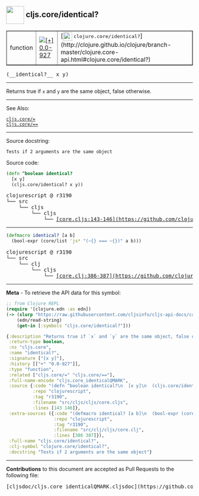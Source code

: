 ## <img width="48px" valign="middle" src="http://i.imgur.com/Hi20huC.png"> cljs.core/identical?

 <table border="1">
<tr>

<td>function</td>
<td><a href="https://github.com/cljsinfo/cljs-api-docs/tree/0.0-927"><img valign="middle" alt="[+] 0.0-927" src="https://img.shields.io/badge/+-0.0--927-lightgrey.svg"></a> </td>
<td>
[<img height="24px" valign="middle" src="http://i.imgur.com/1GjPKvB.png"> <samp>clojure.core/identical?</samp>](http://clojure.github.io/clojure/branch-master/clojure.core-api.html#clojure.core/identical?)
</td>
</tr>
</table>

 <samp>
(__identical?__ x y)<br>
</samp>

---

Returns true if `x` and `y` are the same object, false otherwise.

---


See Also:

[`cljs.core/=`](cljs.core_EQ.md)<br>
[`cljs.core/==`](cljs.core_EQEQ.md)<br>

---

Source docstring:

```
Tests if 2 arguments are the same object
```

Source code:

```clj
(defn ^boolean identical?
  [x y]
  (cljs.core/identical? x y))
```

 <pre>
clojurescript @ r3190
└── src
    └── cljs
        └── cljs
            └── <ins>[core.cljs:143-146](https://github.com/clojure/clojurescript/blob/r3190/src/cljs/cljs/core.cljs#L143-L146)</ins>
</pre>


---

```clj
(defmacro identical? [a b]
  (bool-expr (core/list 'js* "(~{} === ~{})" a b)))
```

 <pre>
clojurescript @ r3190
└── src
    └── clj
        └── cljs
            └── <ins>[core.clj:386-387](https://github.com/clojure/clojurescript/blob/r3190/src/clj/cljs/core.clj#L386-L387)</ins>
</pre>

---

__Meta__ - To retrieve the API data for this symbol:

```clj
;; from Clojure REPL
(require '[clojure.edn :as edn])
(-> (slurp "https://raw.githubusercontent.com/cljsinfo/cljs-api-docs/catalog/cljs-api.edn")
    (edn/read-string)
    (get-in [:symbols "cljs.core/identical?"]))
```

```clj
{:description "Returns true if `x` and `y` are the same object, false otherwise.",
 :return-type boolean,
 :ns "cljs.core",
 :name "identical?",
 :signature ["[x y]"],
 :history [["+" "0.0-927"]],
 :type "function",
 :related ["cljs.core/=" "cljs.core/=="],
 :full-name-encode "cljs.core_identicalQMARK",
 :source {:code "(defn ^boolean identical?\n  [x y]\n  (cljs.core/identical? x y))",
          :repo "clojurescript",
          :tag "r3190",
          :filename "src/cljs/cljs/core.cljs",
          :lines [143 146]},
 :extra-sources ({:code "(defmacro identical? [a b]\n  (bool-expr (core/list 'js* \"(~{} === ~{})\" a b)))",
                  :repo "clojurescript",
                  :tag "r3190",
                  :filename "src/clj/cljs/core.clj",
                  :lines [386 387]}),
 :full-name "cljs.core/identical?",
 :clj-symbol "clojure.core/identical?",
 :docstring "Tests if 2 arguments are the same object"}

```

---

__Contributions__ to this document are accepted as Pull Requests to the following file:

 <pre>
[cljsdoc/cljs.core_identicalQMARK.cljsdoc](https://github.com/cljsinfo/cljs-api-docs/blob/master/cljsdoc/cljs.core_identicalQMARK.cljsdoc)
</pre>

